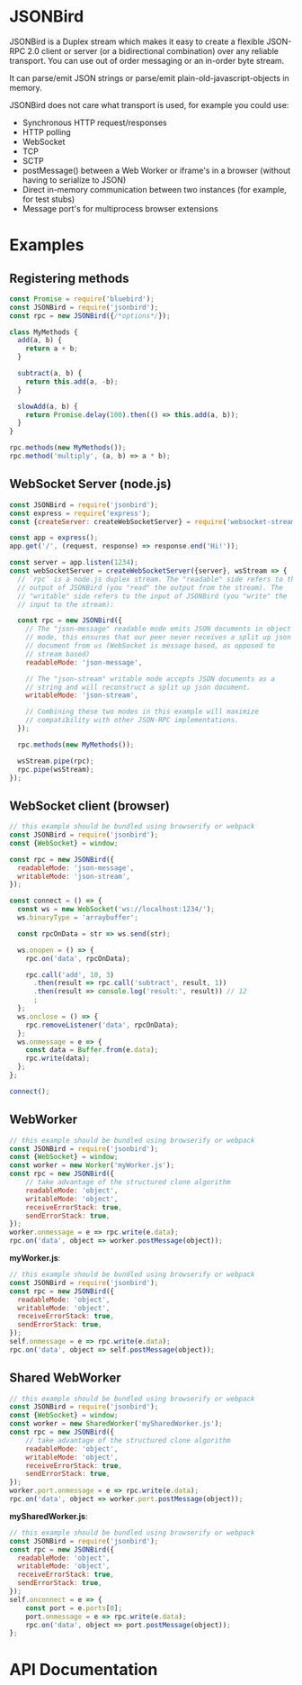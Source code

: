 # JSONBird
JSONBird is a Duplex stream which makes it easy to create a flexible JSON-RPC 2.0 client or server (or a bidirectional combination) over any reliable transport. You can use out of order messaging or an in-order byte stream.

It can parse/emit JSON strings or parse/emit plain-old-javascript-objects in memory.

JSONBird does not care what transport is used, for example you could use:
* Synchronous HTTP request/responses
* HTTP polling
* WebSocket
* TCP
* SCTP
* postMessage() between a Web Worker or iframe's in a browser (without having to serialize to JSON)
* Direct in-memory communication between two instances (for example, for test stubs)
* Message port's for multiprocess browser extensions

# Examples

## Registering methods

```javascript
const Promise = require('bluebird');
const JSONBird = require('jsonbird');
const rpc = new JSONBird({/*options*/});

class MyMethods {
  add(a, b) {
    return a + b;
  }

  subtract(a, b) {
    return this.add(a, -b);
  }

  slowAdd(a, b) {
    return Promise.delay(100).then(() => this.add(a, b));
  }
}

rpc.methods(new MyMethods());
rpc.method('multiply', (a, b) => a * b);
```

## WebSocket Server (node.js)

```javascript
const JSONBird = require('jsonbird');
const express = require('express');
const {createServer: createWebSocketServer} = require('websocket-stream');

const app = express();
app.get('/', (request, response) => response.end('Hi!'));

const server = app.listen(1234);
const webSocketServer = createWebSocketServer({server}, wsStream => {
  // `rpc` is a node.js duplex stream. The "readable" side refers to the
  // output of JSONBird (you "read" the output from the stream). The
  // "writable" side refers to the input of JSONBird (you "write" the
  // input to the stream):

  const rpc = new JSONBird({
    // The "json-message" readable mode emits JSON documents in object
    // mode, this ensures that our peer never receives a split up json
    // document from us (WebSocket is message based, as opposed to
    // stream based)
    readableMode: 'json-message',

    // The "json-stream" writable mode accepts JSON documents as a
    // string and will reconstruct a split up json document.
    writableMode: 'json-stream',

    // Combining these two modes in this example will maximize
    // compatibility with other JSON-RPC implementations.
  });

  rpc.methods(new MyMethods());

  wsStream.pipe(rpc);
  rpc.pipe(wsStream);
});
```

## WebSocket client (browser)

```javascript
// this example should be bundled using browserify or webpack
const JSONBird = require('jsonbird');
const {WebSocket} = window;

const rpc = new JSONBird({
  readableMode: 'json-message',
  writableMode: 'json-stream',
});

const connect = () => {
  const ws = new WebSocket('ws://localhost:1234/');
  ws.binaryType = 'arraybuffer';

  const rpcOnData = str => ws.send(str);

  ws.onopen = () => {
    rpc.on('data', rpcOnData);

    rpc.call('add', 10, 3)
      .then(result => rpc.call('subtract', result, 1))
      .then(result => console.log('result:', result)) // 12
      ;
  };
  ws.onclose = () => {
    rpc.removeListener('data', rpcOnData);
  };
  ws.onmessage = e => {
    const data = Buffer.from(e.data);
    rpc.write(data);
  };
};

connect();
```

## WebWorker
```javascript
// this example should be bundled using browserify or webpack
const JSONBird = require('jsonbird');
const {WebSocket} = window;
const worker = new Worker('myWorker.js');
const rpc = new JSONBird({
    // take advantage of the structured clone algorithm
    readableMode: 'object',
    writableMode: 'object',
    receiveErrorStack: true,
    sendErrorStack: true,
});
worker.onmessage = e => rpc.write(e.data);
rpc.on('data', object => worker.postMessage(object));
```

__myWorker.js__:
```javascript
// this example should be bundled using browserify or webpack
const JSONBird = require('jsonbird');
const rpc = new JSONBird({
  readableMode: 'object',
  writableMode: 'object',
  receiveErrorStack: true,
  sendErrorStack: true,
});
self.onmessage = e => rpc.write(e.data);
rpc.on('data', object => self.postMessage(object));
```

## Shared WebWorker
```javascript
// this example should be bundled using browserify or webpack
const JSONBird = require('jsonbird');
const {WebSocket} = window;
const worker = new SharedWorker('mySharedWorker.js');
const rpc = new JSONBird({
    // take advantage of the structured clone algorithm
    readableMode: 'object',
    writableMode: 'object',
    receiveErrorStack: true,
    sendErrorStack: true,
});
worker.port.onmessage = e => rpc.write(e.data);
rpc.on('data', object => worker.port.postMessage(object));
```

__mySharedWorker.js__:
```javascript
// this example should be bundled using browserify or webpack
const JSONBird = require('jsonbird');
const rpc = new JSONBird({
  readableMode: 'object',
  writableMode: 'object',
  receiveErrorStack: true,
  sendErrorStack: true,
});
self.onconnect = e => {
    const port = e.ports[0];
    port.onmessage = e => rpc.write(e.data);
    rpc.on('data', object => port.postMessage(object));
};
```

# API Documentation
